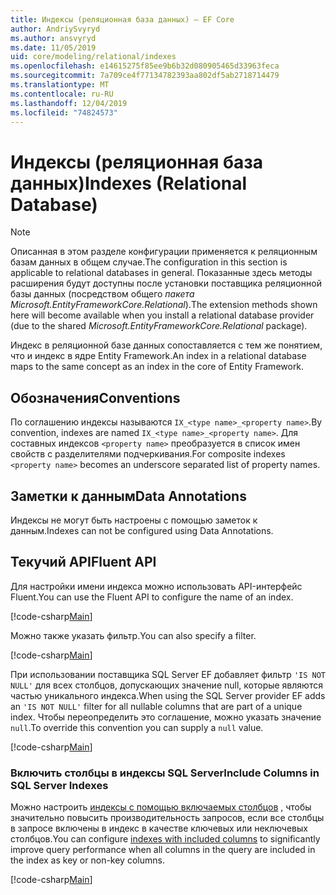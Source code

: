 ```yaml
---
title: Индексы (реляционная база данных) — EF Core
author: AndriySvyryd
ms.author: ansvyryd
ms.date: 11/05/2019
uid: core/modeling/relational/indexes
ms.openlocfilehash: e14615275f85ee9b6b32d080905465d33963feca
ms.sourcegitcommit: 7a709ce4f77134782393aa802df5ab2718714479
ms.translationtype: MT
ms.contentlocale: ru-RU
ms.lasthandoff: 12/04/2019
ms.locfileid: "74824573"
---
```

# <a name="indexes-relational-database"></a><span data-ttu-id="acd3d-102">Индексы (реляционная база данных)</span><span class="sxs-lookup"><span data-stu-id="acd3d-102">Indexes (Relational Database)</span></span>

> [!NOTE]  
> <span data-ttu-id="acd3d-103">Описанная в этом разделе конфигурации применяется к реляционным базам данных в общем случае.</span><span class="sxs-lookup"><span data-stu-id="acd3d-103">The configuration in this section is applicable to relational databases in general.</span></span> <span data-ttu-id="acd3d-104">Показанные здесь методы расширения будут доступны после установки поставщика реляционной базы данных (посредством общего *пакета Microsoft.EntityFrameworkCore.Relational*).</span><span class="sxs-lookup"><span data-stu-id="acd3d-104">The extension methods shown here will become available when you install a relational database provider (due to the shared *Microsoft.EntityFrameworkCore.Relational* package).</span></span>

<span data-ttu-id="acd3d-105">Индекс в реляционной базе данных сопоставляется с тем же понятием, что и индекс в ядре Entity Framework.</span><span class="sxs-lookup"><span data-stu-id="acd3d-105">An index in a relational database maps to the same concept as an index in the core of Entity Framework.</span></span>

## <a name="conventions"></a><span data-ttu-id="acd3d-106">Обозначения</span><span class="sxs-lookup"><span data-stu-id="acd3d-106">Conventions</span></span>

<span data-ttu-id="acd3d-107">По соглашению индексы называются `IX_<type name>_<property name>`.</span><span class="sxs-lookup"><span data-stu-id="acd3d-107">By convention, indexes are named `IX_<type name>_<property name>`.</span></span> <span data-ttu-id="acd3d-108">Для составных индексов `<property name>` преобразуется в список имен свойств с разделителями подчеркивания.</span><span class="sxs-lookup"><span data-stu-id="acd3d-108">For composite indexes `<property name>` becomes an underscore separated list of property names.</span></span>

## <a name="data-annotations"></a><span data-ttu-id="acd3d-109">Заметки к данным</span><span class="sxs-lookup"><span data-stu-id="acd3d-109">Data Annotations</span></span>

<span data-ttu-id="acd3d-110">Индексы не могут быть настроены с помощью заметок к данным.</span><span class="sxs-lookup"><span data-stu-id="acd3d-110">Indexes can not be configured using Data Annotations.</span></span>

## <a name="fluent-api"></a><span data-ttu-id="acd3d-111">Текучий API</span><span class="sxs-lookup"><span data-stu-id="acd3d-111">Fluent API</span></span>

<span data-ttu-id="acd3d-112">Для настройки имени индекса можно использовать API-интерфейс Fluent.</span><span class="sxs-lookup"><span data-stu-id="acd3d-112">You can use the Fluent API to configure the name of an index.</span></span>

[!code-csharp[Main](../../../../samples/core/Modeling/FluentAPI/Relational/IndexName.cs?name=Model&highlight=9)]

<span data-ttu-id="acd3d-113">Можно также указать фильтр.</span><span class="sxs-lookup"><span data-stu-id="acd3d-113">You can also specify a filter.</span></span>

[!code-csharp[Main](../../../../samples/core/Modeling/FluentAPI/Relational/IndexFilter.cs?name=Model&highlight=9)]

<span data-ttu-id="acd3d-114">При использовании поставщика SQL Server EF добавляет фильтр `'IS NOT NULL'` для всех столбцов, допускающих значение null, которые являются частью уникального индекса.</span><span class="sxs-lookup"><span data-stu-id="acd3d-114">When using the SQL Server provider EF adds an `'IS NOT NULL'` filter for all nullable columns that are part of a unique index.</span></span> <span data-ttu-id="acd3d-115">Чтобы переопределить это соглашение, можно указать значение `null`.</span><span class="sxs-lookup"><span data-stu-id="acd3d-115">To override this convention you can supply a `null` value.</span></span>

[!code-csharp[Main](../../../../samples/core/Modeling/FluentAPI/Relational/IndexNoFilter.cs?name=Model&highlight=10)]

### <a name="include-columns-in-sql-server-indexes"></a><span data-ttu-id="acd3d-116">Включить столбцы в индексы SQL Server</span><span class="sxs-lookup"><span data-stu-id="acd3d-116">Include Columns in SQL Server Indexes</span></span>

<span data-ttu-id="acd3d-117">Можно настроить [индексы с помощью включаемых столбцов](https://docs.microsoft.com/sql/relational-databases/indexes/create-indexes-with-included-columns) , чтобы значительно повысить производительность запросов, если все столбцы в запросе включены в индекс в качестве ключевых или неключевых столбцов.</span><span class="sxs-lookup"><span data-stu-id="acd3d-117">You can configure [indexes with included columns](https://docs.microsoft.com/sql/relational-databases/indexes/create-indexes-with-included-columns) to significantly improve query performance when all columns in the query are included in the index as key or non-key columns.</span></span>

[!code-csharp[Main](../../../../samples/core/Modeling/FluentAPI/Relational/IndexInclude.cs?name=Model)]
